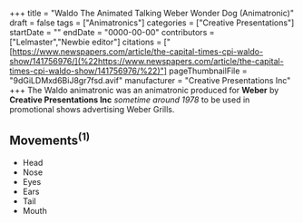 +++
title = "Waldo The Animated Talking Weber Wonder Dog (Animatronic)"
draft = false
tags = ["Animatronics"]
categories = ["Creative Presentations"]
startDate = ""
endDate = "0000-00-00"
contributors = ["Lelmaster","Newbie editor"]
citations = ["[https://www.newspapers.com/article/the-capital-times-cpi-waldo-show/141756976/](%22https://www.newspapers.com/article/the-capital-times-cpi-waldo-show/141756976/%22)"]
pageThumbnailFile = "9dGiLDMxd6BiJ8gr7fsd.avif"
manufacturer = "Creative Presentations Inc"
+++
The Waldo animatronic was an animatronic produced for **Weber** by **Creative Presentations Inc** *sometime* *around 1978* to be used in promotional shows advertising Weber Grills.

## Movements<sup>(1)</sup>

- Head
- Nose
- Eyes
- Ears
- Tail
- Mouth
